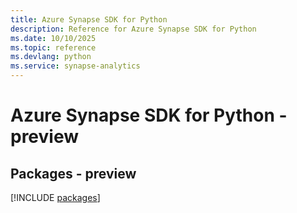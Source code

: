 ```yaml
---
title: Azure Synapse SDK for Python
description: Reference for Azure Synapse SDK for Python
ms.date: 10/10/2025
ms.topic: reference
ms.devlang: python
ms.service: synapse-analytics
---
```

# Azure Synapse SDK for Python - preview
## Packages - preview
[!INCLUDE [packages](synapse-index.md)]